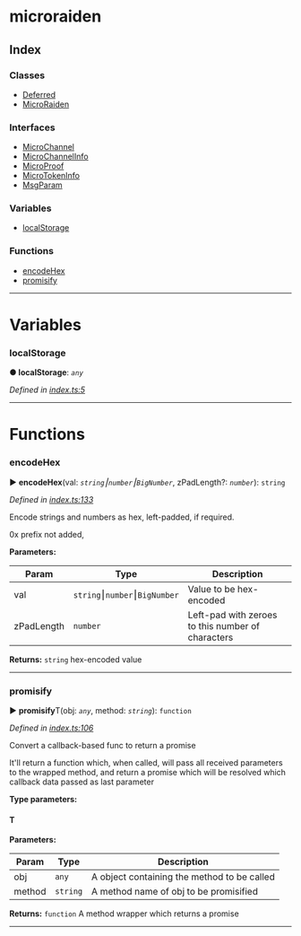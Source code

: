 


#  microraiden

## Index

### Classes

* [Deferred](classes/deferred.md)
* [MicroRaiden](classes/microraiden.md)


### Interfaces

* [MicroChannel](interfaces/microchannel.md)
* [MicroChannelInfo](interfaces/microchannelinfo.md)
* [MicroProof](interfaces/microproof.md)
* [MicroTokenInfo](interfaces/microtokeninfo.md)
* [MsgParam](interfaces/msgparam.md)


### Variables

* [localStorage](#localstorage)


### Functions

* [encodeHex](#encodehex)
* [promisify](#promisify)



---
# Variables
<a id="localstorage"></a>

###  localStorage

**●  localStorage**:  *`any`* 

*Defined in [index.ts:5](https://github.com/raiden-network/microraiden/blob/767bd8f/microraiden/microraiden/webui/microraiden/src/index.ts#L5)*





___


# Functions
<a id="encodehex"></a>

###  encodeHex

► **encodeHex**(val: *`string`⎮`number`⎮`BigNumber`*, zPadLength?: *`number`*): `string`



*Defined in [index.ts:133](https://github.com/raiden-network/microraiden/blob/767bd8f/microraiden/microraiden/webui/microraiden/src/index.ts#L133)*



Encode strings and numbers as hex, left-padded, if required.

0x prefix not added,


**Parameters:**

| Param | Type | Description |
| ------ | ------ | ------ |
| val | `string`⎮`number`⎮`BigNumber`   |  Value to be hex-encoded |
| zPadLength | `number`   |  Left-pad with zeroes to this number of characters |





**Returns:** `string`
hex-encoded value






___

<a id="promisify"></a>

###  promisify

► **promisify**T(obj: *`any`*, method: *`string`*): `function`



*Defined in [index.ts:106](https://github.com/raiden-network/microraiden/blob/767bd8f/microraiden/microraiden/webui/microraiden/src/index.ts#L106)*



Convert a callback-based func to return a promise

It'll return a function which, when called, will pass all received parameters to the wrapped method, and return a promise which will be resolved which callback data passed as last parameter


**Type parameters:**

#### T 
**Parameters:**

| Param | Type | Description |
| ------ | ------ | ------ |
| obj | `any`   |  A object containing the method to be called |
| method | `string`   |  A method name of obj to be promisified |





**Returns:** `function`
A method wrapper which returns a promise






___


